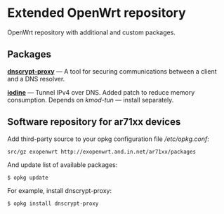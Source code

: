 # Extended OpenWrt repository #
OpenWrt repository with additional and custom packages.

## Packages ##
[**dnscrypt-proxy**](http://dnscrypt.org/) — A tool for securing communications between a client and a DNS resolver.

[**iodine**](http://code.kryo.se/iodine/) — Tunnel IPv4 over DNS. Added patch to reduce memory consumption. Depends on *kmod-tun* — install separately.

## Software repository for ar71xx devices ##
Add third-party source to your opkg configuration file */etc/opkg.conf*:

    src/gz exopenwrt http://exopenwrt.and.in.net/ar71xx/packages

And update list of available packages:

    $ opkg update

For example, install dnscrypt-proxy:

    $ opkg install dnscrypt-proxy